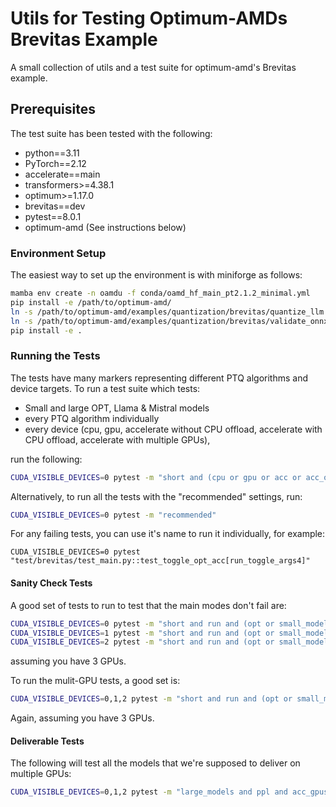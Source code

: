 # Utils for Testing Optimum-AMDs Brevitas Example

A small collection of utils and a test suite for optimum-amd's Brevitas example.

## Prerequisites

The test suite has been tested with the following:
 - python==3.11
 - PyTorch==2.12
 - accelerate==main
 - transformers>=4.38.1
 - optimum>=1.17.0
 - brevitas==dev
 - pytest==8.0.1
 - optimum-amd (See instructions below)

### Environment Setup

The easiest way to set up the environment is with miniforge as follows:

```bash
mamba env create -n oamdu -f conda/oamd_hf_main_pt2.1.2_minimal.yml
pip install -e /path/to/optimum-amd/
ln -s /path/to/optimum-amd/examples/quantization/brevitas/quantize_llm.py src/optimum_amd_utils/examples/
ln -s /path/to/optimum-amd/examples/quantization/brevitas/validate_onnx.py src/optimum_amd_utils/examples/
pip install -e .
```

### Running the Tests

The tests have many markers representing different PTQ algorithms and device targets.
To run a test suite which tests:
 - Small and large OPT, Llama & Mistral models
 - every PTQ algorithm individually
 - every device (cpu, gpu, accelerate without CPU offload, accelerate with CPU offload, accelerate with multiple GPUs),

run the following:

```bash
CUDA_VISIBLE_DEVICES=0 pytest -m "short and (cpu or gpu or acc or acc_offload)"
```

Alternatively, to run all the tests with the "recommended" settings, run:

```bash
CUDA_VISIBLE_DEVICES=0 pytest -m "recommended"
```

For any failing tests, you can use it's name to run it individually, for example:

```
CUDA_VISIBLE_DEVICES=0 pytest "test/brevitas/test_main.py::test_toggle_opt_acc[run_toggle_args4]"
```

#### Sanity Check Tests

A good set of tests to run to test that the main modes don't fail are:

```bash
CUDA_VISIBLE_DEVICES=0 pytest -m "short and run and (opt or small_models) and (cpu or gpu) and not recommended"
CUDA_VISIBLE_DEVICES=1 pytest -m "short and run and (opt or small_models) and (acc or acc_offload) and not recommended"
CUDA_VISIBLE_DEVICES=2 pytest -m "short and run and (opt or small_models) and recommended"
```

assuming you have 3 GPUs.

To run the mulit-GPU tests, a good set is:

```bash
CUDA_VISIBLE_DEVICES=0,1,2 pytest -m "short and run and (opt or small_models) and recommended and acc_gpus"
```

Again, assuming you have 3 GPUs.

#### Deliverable Tests

The following will test all the models that we're supposed to deliver on multiple GPUs:

```bash
CUDA_VISIBLE_DEVICES=0,1,2 pytest -m "large_models and ppl and acc_gpus"
```

